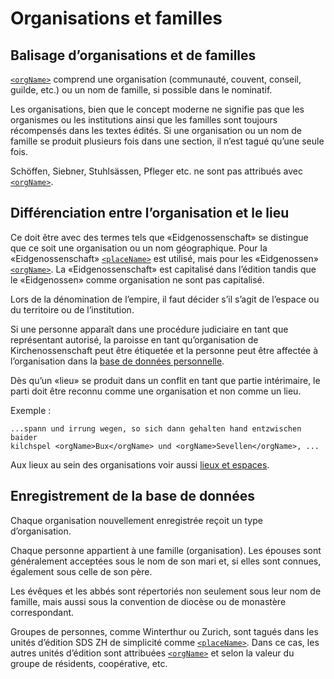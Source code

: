 # Organisations et familles

## Balisage d’organisations et de familles

[`<orgName>`](orgName.fr.md) comprend une organisation (communauté, couvent, conseil, guilde, etc.)
ou un nom de famille, si possible dans le nominatif.

Les organisations, bien que le concept moderne ne signifie pas que les organismes ou les
institutions ainsi que les familles sont toujours récompensés dans les textes édités.
Si une organisation ou un nom de famille se produit plusieurs fois dans une section, il n’est
tagué qu’une seule fois.

Schöffen, Siebner, Stuhlsässen, Pfleger etc. ne sont pas attribués avec [`<orgName>`](orgName.fr.md).

## Différenciation entre l’organisation et le lieu

Ce doit être avec des termes tels que «Eidgenossenschaft» se distingue que ce soit une organisation
ou un nom géographique.
Pour la «Eidgenossenschaft» [`<placeName>`](placeName.fr.md) est utilisé, mais pour les
«Eidgenossen» [`<orgName>`](orgName.fr.md).
La «Eidgenossenschaft» est capitalisé dans l’édition tandis que le «Eidgenossen» comme organisation
ne sont pas capitalisé.

Lors de la dénomination de l’empire, il faut décider s’il s’agit de l’espace ou du territoire ou
de l’institution.

Si une personne apparaît dans une procédure judiciaire en tant que représentant autorisé, la
paroisse en tant qu’organisation de Kirchenossenschaft peut être étiquetée et la personne peut
être affectée à l’organisation dans la
[base de données personnelle](https://personae.ssrq-sds-fds.ch/).


Dès qu’un «lieu» se produit dans un conflit en tant que partie intérimaire, le parti doit être
reconnu comme une organisation et non comme un lieu.

Exemple :  
```
...spann und irrung wegen, so sich dann gehalten hand entzwischen baider
kilchspel <orgName>Bux</orgName> und <orgName>Sevellen</orgName>, ...
```

Aux lieux au sein des organisations voir aussi [lieux et espaces](places.fr.md).

## Enregistrement de la base de données

Chaque organisation nouvellement enregistrée reçoit un type d’organisation.

Chaque personne appartient à une famille (organisation).
Les épouses sont généralement acceptées sous le nom de son mari et, si elles sont connues,
également sous celle de son père.

Les évêques et les abbés sont répertoriés non seulement sous leur nom de famille, mais aussi sous
la convention de diocèse ou de monastère correspondant.

Groupes de personnes, comme  Winterthur ou Zurich, sont tagués dans les unités d’édition SDS ZH de
simplicité comme [`<placeName>`](placeName.fr.md).
Dans ce cas, les autres unités d’édition sont attribuées [`<orgName>`](orgName.fr.md) et selon la
valeur du groupe de résidents, coopérative, etc.